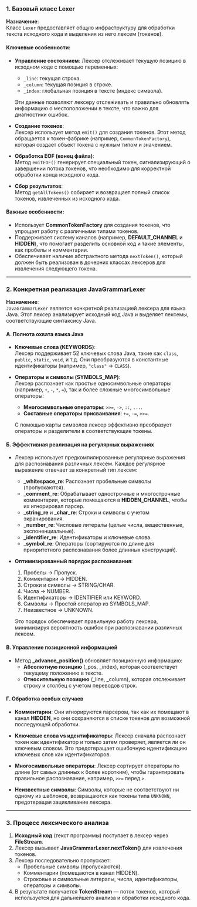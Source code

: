 ### 1. **Базовый класс Lexer**

**Назначение**:  
Класс `Lexer` предоставляет общую инфраструктуру для обработки текста исходного кода и выделения из него лексем (токенов).

#### Ключевые особенности:

- **Управление состоянием**: Лексер отслеживает текущую позицию в исходном коде с помощью переменных:
  - `_line`: текущая строка.
  - `_column`: текущая позиция в строке.
  - `_index`: глобальная позиция в тексте (индекс символа).
  
  Эти данные позволяют лексеру отслеживать и правильно обновлять информацию о местоположении в тексте, что важно для диагностики ошибок.

- **Создание токенов**:  
  Лексер использует метод `emit()` для создания токенов. Этот метод обращается к токен-фабрике (например, `CommonTokenFactory`), которая создает объект токена с нужным типом и значением.

- **Обработка EOF (конец файла)**:  
  Метод `emitEOF()` генерирует специальный токен, сигнализирующий о завершении потока токенов, что необходимо для корректной обработки конца исходного кода.

- **Сбор результатов**:  
  Метод `getAllTokens()` собирает и возвращает полный список токенов, извлеченных из исходного кода.

#### Важные особенности:
- Использует **CommonTokenFactory** для создания токенов, что упрощает работу с различными типами токенов.
- Поддерживает систему каналов (например, **DEFAULT_CHANNEL** и **HIDDEN**), что помогает разделить основной код и такие элементы, как пробелы и комментарии.
- Обеспечивает наличие абстрактного метода `nextToken()`, который должен быть реализован в дочерних классах лексеров для извлечения следующего токена.

---

### 2. **Конкретная реализация JavaGrammarLexer**

**Назначение**:  
`JavaGrammarLexer` является конкретной реализацией лексера для языка Java. Этот лексер анализирует исходный код Java и выделяет лексемы, соответствующие синтаксису Java.

#### А. **Полнота охвата языка Java**

- **Ключевые слова (KEYWORDS)**:  
  Лексер поддерживает 52 ключевых слова Java, такие как `class`, `public`, `static`, `void`, и т.д. Они преобразуются в константные идентификаторы (например, `"class"` → `CLASS`).

- **Операторы и символы (SYMBOLS_MAP)**:  
  Лексер распознает как простые односимвольные операторы (например, `+`, `-`, `*`, `=`), так и более сложные многосимвольные операторы:
  - **Многосимвольные операторы**: `>>=`, `->`, `::`, `...`.
  - **Составные операторы присваивания**: `+=`, `-=`, `>>=`.
  
  С помощью карты символов лексер эффективно преобразует операторы и разделители в соответствующие токены.

#### Б. **Эффективная реализация на регулярных выражениях**

- Лексер использует предкомпилированные регулярные выражения для распознавания различных лексем. Каждое регулярное выражение отвечает за конкретный тип лексем:
  
  - **_whitespace_re**: Распознает пробельные символы (пропускаются).
  - **_comment_re**: Обрабатывает однострочные и многострочные комментарии, которые помещаются в **HIDDEN_CHANNEL**, чтобы их игнорировал парсер.
  - **_string_re** и **_char_re**: Строки и символы с учетом экранирования.
  - **_number_re**: Числовые литералы (целые числа, вещественные, экспоненциальные).
  - **_identifier_re**: Идентификаторы и ключевые слова.
  - **_symbol_re**: Операторы (сортируются по длине для приоритетного распознавания более длинных конструкций).

- **Оптимизированный порядок распознавания**:
  1. Пробелы → Пропуск.
  2. Комментарии → HIDDEN.
  3. Строки и символы → STRING/CHAR.
  4. Числа → NUMBER.
  5. Идентификаторы → IDENTIFIER или KEYWORD.
  6. Символы → Простой оператор из SYMBOLS_MAP.
  7. Неизвестное → UNKNOWN.

  Это порядок обеспечивает правильную работу лексера, минимизируя вероятность ошибок при распознавании различных лексем.

#### В. **Управление позиционной информацией**

- Метод **_advance_position()** обновляет позиционную информацию:
  - **Абсолютную позицию** (_pos, _index), которая соответствует текущему положению в тексте.
  - **Относительную позицию** (_line, _column), которая отслеживает строку и столбец с учетом переводов строк.

#### Г. **Обработка особых случаев**

- **Комментарии**: 
  Они игнорируются парсером, так как их помещают в канал **HIDDEN**, но они сохраняются в списке токенов для возможной последующей обработки.
  
- **Ключевые слова vs идентификаторы**: 
  Лексер сначала распознает токен как идентификатор и только затем проверяет, является ли он ключевым словом. Это предотвращает ошибочную идентификацию ключевых слов как идентификаторов.

- **Многосимвольные операторы**:
  Лексер сортирует операторы по длине (от самых длинных к более коротким), чтобы гарантировать правильное распознавание, например, `>>=` перед `>`.

- **Неизвестные символы**:
  Символы, которые не соответствуют ни одному из шаблонов, возвращаются как токены типа `UNKNOWN`, предотвращая зацикливание лексера.

---

### 3. **Процесс лексического анализа**

1. **Исходный код** (текст программы) поступает в лексер через **FileStream**.
2. Лексер вызывает **JavaGrammarLexer.nextToken()** для извлечения токенов.
3. Лексер последовательно пропускает:
   - Пробельные символы (пропускаются).
   - Комментарии (помещаются в канал HIDDEN).
   - Строковые и символьные литералы, числа, идентификаторы, операторы и символы.
4. В результате получается **TokenStream** — поток токенов, который используется для дальнейшего анализа и обработки исходного кода.
